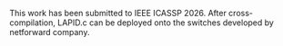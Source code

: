 This work has been submitted to IEEE ICASSP 2026. After cross-compilation, LAPID.c can be deployed onto the switches developed by netforward company.
